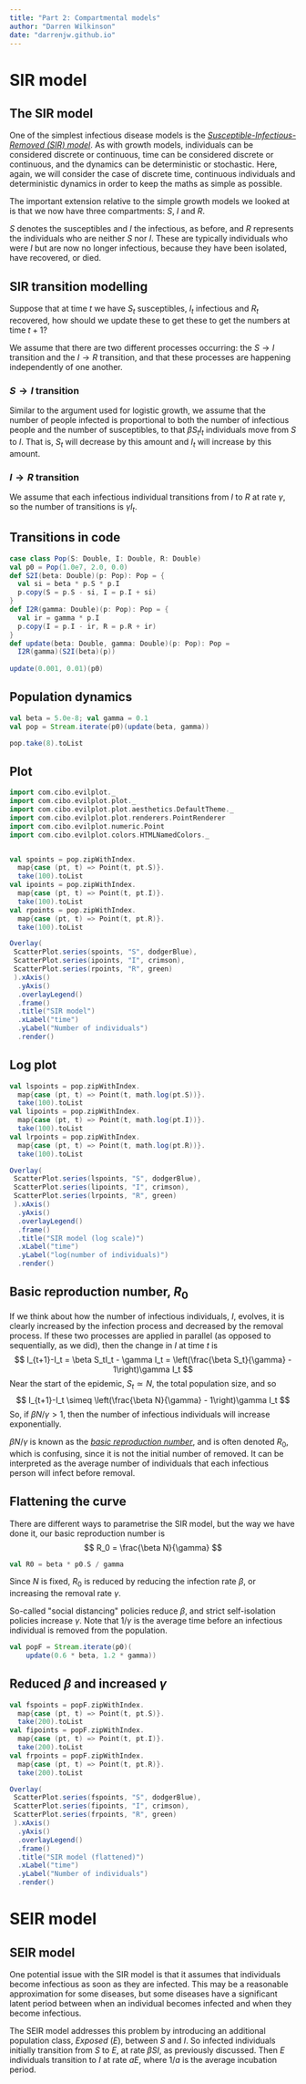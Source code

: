 ```yaml
---
title: "Part 2: Compartmental models"
author: "Darren Wilkinson"
date: "darrenjw.github.io"
---
```


# SIR model

## The SIR model

One of the simplest infectious disease models is the [*Susceptible-Infectious-Removed (SIR) model*](https://en.wikipedia.org/wiki/Compartmental_models_in_epidemiology). As with growth models, individuals can be considered discrete or continuous, time can be considered discrete or continuous, and the dynamics can be deterministic or stochastic. Here, again, we will consider the case of discrete time, continuous individuals and deterministic dynamics in order to keep the maths as simple as possible.

The important extension relative to the simple growth models we looked at is that we now have three compartments: *S*, *I* and *R*.

*S* denotes the susceptibles and *I* the infectious, as before, and *R* represents the individuals who are neither *S* nor *I*. These are typically individuals who were *I* but are now no longer infectious, because they have been isolated, have recovered, or died.

## SIR transition modelling

Suppose that at time $t$ we have $S_t$ susceptibles, $I_t$ infectious and $R_t$ recovered, how should we update these to get these to get the numbers at time $t+1$?

We assume that there are two different processes occurring: the $S\rightarrow I$ transition and the $I\rightarrow R$ transition, and that these processes are happening independently of one another.

### $S\rightarrow I$ transition

Similar to the argument used for logistic growth, we assume that the number of people infected is proportional to both the number of infectious people and the number of susceptibles, to that $\beta S_tI_t$ individuals move from $S$ to $I$. That is, $S_t$ will decrease by this amount and $I_t$ will increase by this amount.

### $I\rightarrow R$ transition

We assume that each infectious individual transitions from $I$ to $R$ at rate $\gamma$, so the number of transitions is $\gamma I_t$.

## Transitions in code

```scala mdoc
case class Pop(S: Double, I: Double, R: Double)
val p0 = Pop(1.0e7, 2.0, 0.0)
def S2I(beta: Double)(p: Pop): Pop = {
  val si = beta * p.S * p.I
  p.copy(S = p.S - si, I = p.I + si)
}
def I2R(gamma: Double)(p: Pop): Pop = {
  val ir = gamma * p.I
  p.copy(I = p.I - ir, R = p.R + ir)
}
def update(beta: Double, gamma: Double)(p: Pop): Pop =
  I2R(gamma)(S2I(beta)(p))
  
update(0.001, 0.01)(p0)
```

## Population dynamics

```scala mdoc:silent
val beta = 5.0e-8; val gamma = 0.1
val pop = Stream.iterate(p0)(update(beta, gamma))
```
```scala mdoc
pop.take(8).toList
```

## Plot

```scala mdoc:evilplot:sir.png
import com.cibo.evilplot._
import com.cibo.evilplot.plot._
import com.cibo.evilplot.plot.aesthetics.DefaultTheme._
import com.cibo.evilplot.plot.renderers.PointRenderer
import com.cibo.evilplot.numeric.Point
import com.cibo.evilplot.colors.HTMLNamedColors._


val spoints = pop.zipWithIndex.
  map{case (pt, t) => Point(t, pt.S)}.
  take(100).toList
val ipoints = pop.zipWithIndex.
  map{case (pt, t) => Point(t, pt.I)}.
  take(100).toList
val rpoints = pop.zipWithIndex.
  map{case (pt, t) => Point(t, pt.R)}.
  take(100).toList

Overlay(
 ScatterPlot.series(spoints, "S", dodgerBlue),
 ScatterPlot.series(ipoints, "I", crimson),
 ScatterPlot.series(rpoints, "R", green)
 ).xAxis()
  .yAxis()
  .overlayLegend()
  .frame()
  .title("SIR model")
  .xLabel("time")
  .yLabel("Number of individuals")
  .render()
```


## Log plot

```scala mdoc:evilplot:lsir.png
val lspoints = pop.zipWithIndex.
  map{case (pt, t) => Point(t, math.log(pt.S))}.
  take(100).toList
val lipoints = pop.zipWithIndex.
  map{case (pt, t) => Point(t, math.log(pt.I))}.
  take(100).toList
val lrpoints = pop.zipWithIndex.
  map{case (pt, t) => Point(t, math.log(pt.R))}.
  take(100).toList

Overlay(
 ScatterPlot.series(lspoints, "S", dodgerBlue),
 ScatterPlot.series(lipoints, "I", crimson),
 ScatterPlot.series(lrpoints, "R", green)
 ).xAxis()
  .yAxis()
  .overlayLegend()
  .frame()
  .title("SIR model (log scale)")
  .xLabel("time")
  .yLabel("log(number of individuals)")
  .render()
```


## Basic reproduction number, $R_0$

If we think about how the number of infectious individuals, $I$, evolves, it is clearly increased by the infection process and decreased by the removal process. If these two processes are applied in parallel (as opposed to sequentially, as we did), then the change in $I$ at time $t$ is
$$ I_{t+1}-I_t = \beta S_tI_t - \gamma I_t = \left(\frac{\beta S_t}{\gamma} - 1\right)\gamma I_t $$
Near the start of the epidemic, $S_t\simeq N$, the total population size, and so
$$ I_{t+1}-I_t \simeq \left(\frac{\beta N}{\gamma} - 1\right)\gamma I_t $$
So, if $\beta N/\gamma > 1$, then the number of infectious individuals will increase exponentially.

$\beta N/\gamma$ is known as the [*basic reproduction number*](https://en.wikipedia.org/wiki/Basic_reproduction_number), and is often denoted $R_0$, which is confusing, since it is not the initial number of removed. It can be interpreted as the average number of individuals that each infectious person will infect before removal.

## Flattening the curve

There are different ways to parametrise the SIR model, but the way we have done it, our basic reproduction number is
$$
R_0 = \frac{\beta N}{\gamma}
$$
```scala mdoc
val R0 = beta * p0.S / gamma
```
Since $N$ is fixed, $R_0$ is reduced by reducing the infection rate $\beta$, or increasing the removal rate $\gamma$.

So-called "social distancing" policies reduce $\beta$, and strict self-isolation policies increase $\gamma$. Note that $1/\gamma$ is the average time before an infectious individual is removed from the population.

```scala mdoc:silent
val popF = Stream.iterate(p0)(
    update(0.6 * beta, 1.2 * gamma))
```

## Reduced $\beta$ and increased $\gamma$

```scala mdoc:evilplot:fsir.png
val fspoints = popF.zipWithIndex.
  map{case (pt, t) => Point(t, pt.S)}.
  take(200).toList
val fipoints = popF.zipWithIndex.
  map{case (pt, t) => Point(t, pt.I)}.
  take(200).toList
val frpoints = popF.zipWithIndex.
  map{case (pt, t) => Point(t, pt.R)}.
  take(200).toList

Overlay(
 ScatterPlot.series(fspoints, "S", dodgerBlue),
 ScatterPlot.series(fipoints, "I", crimson),
 ScatterPlot.series(frpoints, "R", green)
 ).xAxis()
  .yAxis()
  .overlayLegend()
  .frame()
  .title("SIR model (flattened)")
  .xLabel("time")
  .yLabel("Number of individuals")
  .render()
```


# SEIR model

## SEIR model

One potential issue with the SIR model is that it assumes that individuals become infectious as soon as they are infected. This may be a reasonable approximation for some diseases, but some diseases have a significant latent period between when an individual becomes infected and when they become infectious. 

The SEIR model addresses this problem by introducing an additional population class, *Exposed* (*E*), between *S* and *I*. So infected individuals initially transition from *S* to *E*, at rate $\beta S I$, as previously discussed. Then *E* individuals transition to *I* at rate $a E$, where $1/a$ is the average incubation period.
